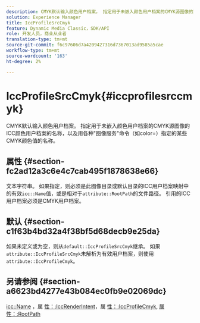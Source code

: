 ```yaml
---
description: CMYK默认输入颜色用户档案。 指定用于未嵌入颜色用户档案的CMYK源图像的ICC颜色用户档案的名称，以及用各种"图像服务"命令（如color=）指定的某些CMYK颜色值的名称。
solution: Experience Manager
title: IccProfileSrcCmyk
feature: Dynamic Media Classic，SDK/API
role: 开发人员，商业从业者
translation-type: tm+mt
source-git-commit: f6c97606d7a4209427316d7367013ad9585a5cae
workflow-type: tm+mt
source-wordcount: '163'
ht-degree: 2%

---
```



# IccProfileSrcCmyk{#iccprofilesrccmyk}

CMYK默认输入颜色用户档案。 指定用于未嵌入颜色用户档案的CMYK源图像的ICC颜色用户档案的名称，以及用各种&quot;图像服务&quot;命令（如color=）指定的某些CMYK颜色值的名称。

## 属性 {#section-fc2ad12a3c6e4c7cab495f1878638e66}

文本字符串。 如果指定，则必须是此图像目录或默认目录的ICC用户档案映射中的有效`icc::Name`值，或是相对于`attribute::RootPath`的文件路径。 引用的ICC用户档案必须是CMYK用户档案。

## 默认 {#section-c1f63b4bd32a4f38bf5d68decb9e25da}

如果未定义或为空，则从`default::IccProfileSrcCmyk`继承。 如果`attribute::IccProfileSrcCmyk`未解析为有效用户档案，则使用`attribute::IccProfileCmyk`。

## 另请参阅 {#section-a6623bd4277e43b084ec0fb9e02069dc}

[icc::Name](../../../../../is-api/image-catalog/image-serving-api-ref/c-image-catalog-reference/c-icc-profile-map-reference/r-name-icc.md#reference-9e7d3c8e35434981a3dfac66b8946cbe) ，属 [性：:IccRenderIntent](../../../../../is-api/image-catalog/image-serving-api-ref/c-image-catalog-reference/c-attributes-reference/r-iccrenderintent.md#reference-012f207f28bd4406a5368d23ed95a51f)，属 [性：:IccProfileCmyk](../../../../../is-api/image-catalog/image-serving-api-ref/c-image-catalog-reference/c-attributes-reference/r-iccprofilecmyk.md#reference-db89f9dac33e447cadb359ec1ba27ee0), [属性：:RootPath](../../../../../is-api/image-catalog/image-serving-api-ref/c-image-catalog-reference/c-attributes-reference/r-rootpath.md#reference-17d57e5967be403b8408fa7214017494)
